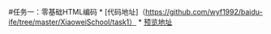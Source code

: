 #任务一：零基础HTML编码
    * [代码地址]（https://github.com/wyf1992/baidu-ife/tree/master/XiaoweiSchool/task1）
    * [预览地址](https://github.com/wyf1992/baidu-ife/blob/master/XiaoweiSchool/task1/task1.html)
